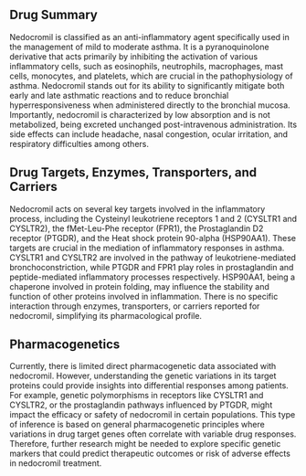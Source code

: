 ## Drug Summary
Nedocromil is classified as an anti-inflammatory agent specifically used in the management of mild to moderate asthma. It is a pyranoquinolone derivative that acts primarily by inhibiting the activation of various inflammatory cells, such as eosinophils, neutrophils, macrophages, mast cells, monocytes, and platelets, which are crucial in the pathophysiology of asthma. Nedocromil stands out for its ability to significantly mitigate both early and late asthmatic reactions and to reduce bronchial hyperresponsiveness when administered directly to the bronchial mucosa. Importantly, nedocromil is characterized by low absorption and is not metabolized, being excreted unchanged post-intravenous administration. Its side effects can include headache, nasal congestion, ocular irritation, and respiratory difficulties among others.

## Drug Targets, Enzymes, Transporters, and Carriers
Nedocromil acts on several key targets involved in the inflammatory process, including the Cysteinyl leukotriene receptors 1 and 2 (CYSLTR1 and CYSLTR2), the fMet-Leu-Phe receptor (FPR1), the Prostaglandin D2 receptor (PTGDR), and the Heat shock protein 90-alpha (HSP90AA1). These targets are crucial in the mediation of inflammatory responses in asthma. CYSLTR1 and CYSLTR2 are involved in the pathway of leukotriene-mediated bronchoconstriction, while PTGDR and FPR1 play roles in prostaglandin and peptide-mediated inflammatory processes respectively. HSP90AA1, being a chaperone involved in protein folding, may influence the stability and function of other proteins involved in inflammation. There is no specific interaction through enzymes, transporters, or carriers reported for nedocromil, simplifying its pharmacological profile.

## Pharmacogenetics
Currently, there is limited direct pharmacogenetic data associated with nedocromil. However, understanding the genetic variations in its target proteins could provide insights into differential responses among patients. For example, genetic polymorphisms in receptors like CYSLTR1 and CYSLTR2, or the prostaglandin pathways influenced by PTGDR, might impact the efficacy or safety of nedocromil in certain populations. This type of inference is based on general pharmacogenetic principles where variations in drug target genes often correlate with variable drug responses. Therefore, further research might be needed to explore specific genetic markers that could predict therapeutic outcomes or risk of adverse effects in nedocromil treatment.